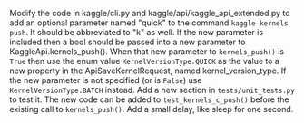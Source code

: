 Modify the code in kaggle/cli.py and kaggle/api/kaggle_api_extended.py to add an
optional parameter named "quick" to the command `kaggle kernels push`. It should
be abbreviated to "k" as well. If the new parameter is included then a bool should
be passed into a new parameter to KaggleApi.kernels_push(). When that new parameter
to `kernels_push()` is `True` then use the enum value `KernelVersionType.QUICK` as
the value to a new property in the ApiSaveKernelRequest, named kernel_version_type.
If the new parameter is not specified (or is `False`) use
`KernelVersionType.BATCH` instead. Add a new section in `tests/unit_tests.py` to 
test it. The new code can be added to `test_kernels_c_push()` before the existing
call to `kernels_push()`. Add a small delay, like sleep for one second.
